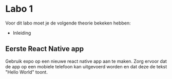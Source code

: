 # Labo 1

Voor dit labo moet je de volgende theorie bekeken hebben:
- Inleiding

## Eerste React Native app

Gebruik expo op een nieuwe react native app aan te maken. Zorg ervoor dat de app op een mobiele telefoon kan uitgevoerd worden en dat deze de tekst "Hello World" toont. 